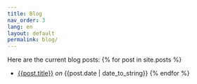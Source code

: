 ```yaml
---
title: Blog
nav_order: 3
lang: en
layout: default
permalink: blog/
---
```

Here are the current blog posts:
{% for post in site.posts %}
* [{{post.title}}]({{post.url}}) *on* {{post.date | date_to_string}}
{% endfor %}
